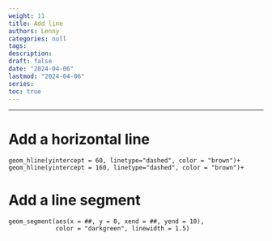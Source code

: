 ```yaml
---
weight: 11
title: Add line
authors: Lenny
categories: null
tags: 
description: 
draft: false
date: "2024-04-06"
lastmod: "2024-04-06"
series:
toc: true
---
```



<!--more-->
---

# Add a horizontal line
```
geom_hline(yintercept = 60, linetype="dashed", color = "brown")+
geom_hline(yintercept = 160, linetype="dashed", color = "brown")+
```


# Add a line segment
```
geom_segment(aes(x = ##, y = 0, xend = ##, yend = 10), 
             color = "darkgreen", linewidth = 1.5)
```
